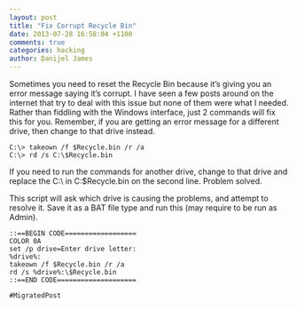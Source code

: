 ```yaml
---
layout: post
title: "Fix Corrupt Recycle Bin"
date: 2013-07-28 16:58:04 +1100
comments: true
categories: hacking
author: Danijel James
---
```

Sometimes you need to reset the Recycle Bin because it’s giving you an error message saying it’s corrupt. I have seen a few posts around on the internet that try to deal with this issue but none of them were what I needed. Rather than fiddling with the Windows interface, just 2 commands will fix this for you. Remember, if you are getting an error message for a different drive, then change to that drive instead.

    C:\> takeown /f $Recycle.bin /r /a
    C:\> rd /s C:\$Recycle.bin

If you need to run the commands for another drive, change to that drive and replace the C:\ in C:\$Recycle.bin on the second line. Problem solved.

This script will ask which drive is causing the problems, and attempt to resolve it. Save it as a BAT file type and run this (may require to be run as Admin).

    ::==BEGIN CODE==================
    COLOR 0A
    set /p drive=Enter drive letter:
    %drive%:
    takeown /f $Recycle.bin /r /a
    rd /s %drive%:\$Recycle.bin
    ::==END CODE====================

`#MigratedPost`
